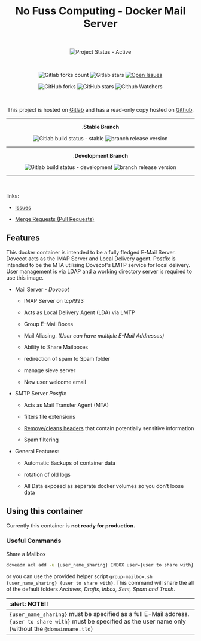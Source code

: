 <div align="center" width="100%">


# No Fuss Computing - Docker Mail Server

<br>

![Project Status - Active](https://img.shields.io/badge/Project%20Status-Active-green?logo=gitlab&style=plastic)

<br>

![Gitlab forks count](https://img.shields.io/badge/dynamic/json?label=Forks&query=%24.forks_count&url=https%3A%2F%2Fgitlab.com%2Fapi%2Fv4%2Fprojects%2F33611657%2F&color=ff782e&logo=gitlab&style=plastic) ![Gitlab stars](https://img.shields.io/badge/dynamic/json?label=Stars&query=%24.star_count&url=https%3A%2F%2Fgitlab.com%2Fapi%2Fv4%2Fprojects%2F33611657%2F&color=ff782e&logo=gitlab&style=plastic) [![Open Issues](https://img.shields.io/badge/dynamic/json?color=ff782e&logo=gitlab&style=plastic&label=Open%20Issues&query=%24.statistics.counts.opened&url=https%3A%2F%2Fgitlab.com%2Fapi%2Fv4%2Fprojects%2F33611657%2Fissues_statistics)](https://gitlab.com/nofusscomputing/projects/docker-mail/-/issues)

![GitHub forks](https://img.shields.io/github/forks/NoFussComputing/docker-mail?logo=github&style=plastic&color=000000&labell=Forks) ![GitHub stars](https://img.shields.io/github/stars/NoFussComputing/docker-mail?color=000000&logo=github&style=plastic) ![Github Watchers](https://img.shields.io/github/watchers/NoFussComputing/docker-mail?color=000000&label=Watchers&logo=github&style=plastic)

<br>

This project is hosted on [Gitlab](https://gitlab.com/nofusscomputing/projects/docker-mail) and has a read-only copy hosted on [Github](https://github.com/NoFussComputing/docker-mail).


----

.**Stable Branch**

![Gitlab build status - stable](https://img.shields.io/badge/dynamic/json?color=ff782e&label=Build&query=0.status&url=https%3A%2F%2Fgitlab.com%2Fapi%2Fv4%2Fprojects%2F33611657%2Fpipelines%3Fref%3Dmaster&logo=gitlab&style=plastic) ![branch release version](https://img.shields.io/badge/dynamic/yaml?color=ff782e&logo=gitlab&style=plastic&label=Release&query=%24.commitizen.version&url=https%3A%2F%2Fgitlab.com%2Fnofusscomputing%2Fprojects%2Fdocker-mail%2F-%2Fraw%2Fmaster%2F.cz.yaml)

----

.**Development Branch**

![Gitlab build status - development](https://img.shields.io/badge/dynamic/json?color=ff782e&label=Build&query=0.status&url=https%3A%2F%2Fgitlab.com%2Fapi%2Fv4%2Fprojects%2F33611657%2Fpipelines%3Fref%3Ddevelopment&logo=gitlab&style=plastic) ![branch release version](https://img.shields.io/badge/dynamic/yaml?color=ff782e&logo=gitlab&style=plastic&label=Release&query=%24.commitizen.version&url=https%3A%2F%2Fgitlab.com%2Fnofusscomputing%2Fprojects%2Fdocker-mail%2F-%2Fraw%2Fdevelopment%2F.cz.yaml)

----

<br>

</div>

links:

- [Issues](https://gitlab.com/nofusscomputing/projects/docker-mail/-/issues)

- [Merge Requests (Pull Requests)](https://gitlab.com/nofusscomputing/projects/docker-mail/-/merge_requests)


## Features

This docker container is intended to be a fully fledged E-Mail Server. Dovecot acts as the IMAP Server and Local Delivery agent. Postfix is intended to be the MTA utilising Dovecot's LMTP service for local delivery. User management is via LDAP and a working directory server is required to use this image.


- Mail Server - _Dovecot_

    - IMAP Server on tcp/993

    - Acts as Local Delivery Agent (LDA) via LMTP

    - Group E-Mail Boxes

    - Mail Aliasing. _(User can have multiple E-Mail Addresses)_

    - Ability to Share Mailboxes

    - redirection of spam to Spam folder

    - manage sieve server

    - New user welcome email


- SMTP Server _Postfix_

    - Acts as Mail Transfer Agent (MTA)

    - filters file extensions

    - [Remove/cleans headers](https://gitlab.com/nofusscomputing/projects/docker-mail/-/blob/master/include/etc/postfix/header_checks_privacy) that contain potentially sensitive information

    - Spam filtering


- General Features:

    - Automatic Backups of container data

    - rotation of old logs

    - All Data exposed as separate docker volumes so you don't loose data


## Using this container

Currently this container is **not ready for production.**


### Useful Commands

Share a Mailbox

``` bash
doveadm acl add -u {user_name_sharing} INBOX user={user to share with} lookup read write write-seen write-deleted insert post expunge create delete admin

```

or you can use the provided helper script `group-mailbox.sh {user_name_sharing} {user to share with}`. This command will share the all of the default folders _Archives, Drafts, Inbox, Sent, Spam and Trash_.

| :alert: NOTE!! |
|:----|
| `{user_name_sharing}` must be specified as a full E-Mail address. <br> `{user to share with}` must be specified as the user name only (without the `@domainname.tld`)|
